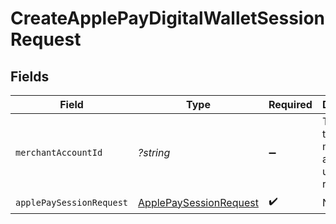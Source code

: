 # CreateApplePayDigitalWalletSessionRequest


## Fields

| Field                                                   | Type                                                    | Required                                                | Description                                             | Example                                                 |
| ------------------------------------------------------- | ------------------------------------------------------- | ------------------------------------------------------- | ------------------------------------------------------- | ------------------------------------------------------- |
| `merchantAccountId`                                     | *?string*                                               | :heavy_minus_sign:                                      | The ID of the merchant account to use for this request. | default                                                 |
| `applePaySessionRequest`                                | [ApplePaySessionRequest](./ApplePaySessionRequest.md)   | :heavy_check_mark:                                      | N/A                                                     |                                                         |
